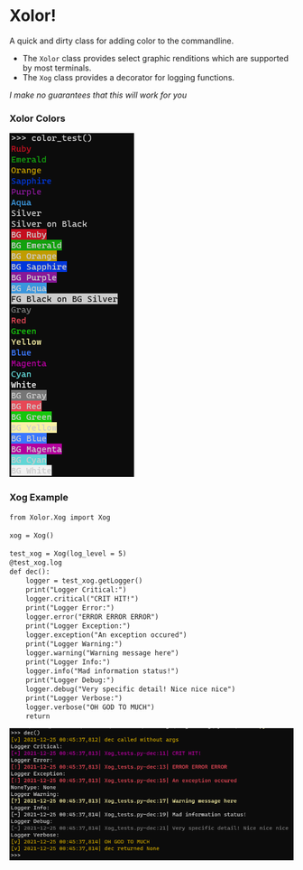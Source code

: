# Xolor!

A quick and dirty class for adding color to the commandline.

+ The `Xolor` class provides select graphic renditions which are supported by most terminals.
+ The `Xog` class provides a decorator for logging functions.

*I make no guarantees that this will work for you*

### Xolor Colors

![color_test](https://github.com/Portentum-V/Xolor/blob/main/color_test.png)

### Xog Example

```
from Xolor.Xog import Xog

xog = Xog()

test_xog = Xog(log_level = 5)
@test_xog.log
def dec():
    logger = test_xog.getLogger()
    print("Logger Critical:")
    logger.critical("CRIT HIT!")
    print("Logger Error:")
    logger.error("ERROR ERROR ERROR")
    print("Logger Exception:")
    logger.exception("An exception occured")
    print("Logger Warning:")
    logger.warning("Warning message here")
    print("Logger Info:")
    logger.info("Mad information status!")
    print("Logger Debug:")
    logger.debug("Very specific detail! Nice nice nice")
    print("Logger Verbose:")
    logger.verbose("OH GOD TO MUCH")
    return
```

![log_test](https://github.com/Portentum-V/Xolor/blob/main/log_test.png)
